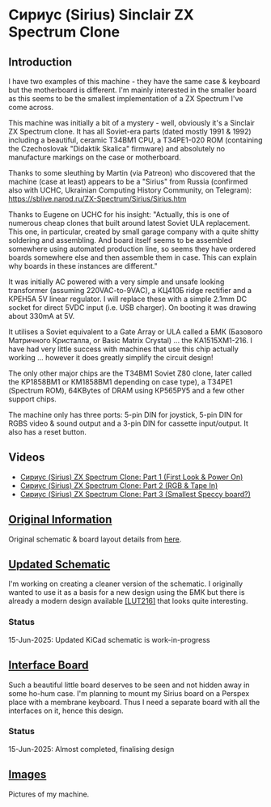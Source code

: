 # Сириус (Sirius) Sinclair ZX Spectrum Clone
## Introduction
I have two examples of this machine - they have the same case & keyboard but the motherboard is different.  I'm mainly interested in the smaller board as this seems to be the smallest implementation of a ZX Spectrum I've come across.

This machine was initially a bit of a mystery - well, obviously it's a Sinclair ZX Spectrum clone.  It has all Soviet-era parts (dated mostly 1991 & 1992) including a beautiful, ceramic Т34ВМ1 CPU, a Т34РЕ1-020 ROM (containing the Czechoslovak "Didaktik Skalica" firmware) and absolutely no manufacture markings on the case or motherboard.

Thanks to some sleuthing by Martin (via Patreon) who discovered that the machine (case at least) appears to be a "Sirius" from Russia (confirmed also with UCHC, Ukrainian Computing History Community, on Telegram):
https://sblive.narod.ru/ZX-Spectrum/Sirius/Sirius.htm

Thanks to Eugene on UCHC for his insight:
"Actually, this is one of numerous cheap clones that built around latest Soviet ULA replacement. This one, in particular, created by small garage company with a quite shitty soldering and assembling.  And board itself seems to be assembled somewhere using automated production line, so seems they have ordered boards somewhere else and then assemble them in case. This can explain why boards in these instances are different."

It was initially AC powered with a very simple and unsafe looking transformer (assuming 220VAC-to-9VAC), a КЦ410Б ridge rectifier and a КРЕН5А 5V linear regulator.  I will replace these with a simple 2.1mm DC socket for direct 5VDC input (i.e. USB charger).  On booting it was drawing about 330mA at 5V.

It utilises a Soviet equivalent to a Gate Array or ULA called a БМК (Базового Матричного Кристалла, or Basic Matrix Crystal) ... the КА1515ХМ1-216.  I have had very little success with machines that use this chip actually working ... however it does greatly simplify the circuit design!

The only other major chips are the Т34ВМ1 Soviet Z80 clone, later called the КР1858ВМ1 or КМ1858ВМ1 depending on case type), a Т34РЕ1 (Spectrum ROM), 64KBytes of DRAM using КР565РУ5 and a few other support chips.

The machine only has three ports: 5-pin DIN for joystick, 5-pin DIN for RGBS video & sound output and a 3-pin DIN for cassette input/output.  It also has a reset button.

## Videos
- [Сириус (Sirius) ZX Spectrum Clone: Part 1 (First Look & Power On)](https://youtu.be/TphnZRfjiL4)
- [Сириус (Sirius) ZX Spectrum Clone: Part 2 (RGB & Tape In)](https://youtu.be/R5iWXHqjOgQ)
- [Сириус (Sirius) ZX Spectrum Clone: Part 3 (Smallest Speccy board?)](https://youtu.be/3xgzQrBvwQw)

## [Original Information](/Original_Documentation)
Original schematic & board layout details from [here](https://sblive.narod.ru/ZX-Spectrum/Sirius/Sirius.htm).

## [Updated Schematic](/New_Schematic)
I'm working on creating a cleaner version of the schematic.  I originally wanted to use it as a basis for a new design using the БМК but there is already a modern design available [[LUT216]](https://sblive.narod.ru/ZX-Spectrum/LUT216/LUT216.htm) that looks quite interesting.

### Status
15-Jun-2025: Updated KiCad schematic is work-in-progress<br>

## [Interface Board](/Interface_Board)
Such a beautiful little board deserves to be seen and not hidden away in some ho-hum case.  I'm planning to mount my Sirius board on a Perspex place with a membrane keyboard.  Thus I need a separate board with all the interfaces on it, hence this design.

### Status
15-Jun-2025: Almost completed, finalising design<br>


## [Images](/Images)
Pictures of my machine.
